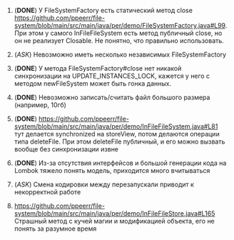 1. (**DONE**) У FileSystemFactory есть статический метод close 
    https://github.com/ppeerr/file-system/blob/main/src/main/java/per/demo/FileSystemFactory.java#L99. 
    При этом у самого InFileFileSystem есть метод публичный close, но он не реализует Closable. 
    Не понятно, что правильно использовать.

2. (*ASK*) Невозможно иметь несколько независимых FileSystemFactory

3. (**DONE**) У метода FileSystemFactory#close нет никакой синхронизации на UPDATE_INSTANCES_LOCK, 
    кажется у него с методом newFileSystem может быть гонка данных.

4. (**DONE**) Невозможно записать/считать файл большого размера (например, 10гб)

5. (**DONE**) https://github.com/ppeerr/file-system/blob/main/src/main/java/per/demo/InFileFileSystem.java#L81 
    тут делается synchronized на storeView, потом делаются операции типа deleteFile. 
    При этом deleteFile публичный, и его можно вызвать вообще без синхронизации извне

6. (**DONE**) Из-за отсутствия интерфейсов и большой генерации кода на Lombok тяжело понять модель, приходится много вчитываться

7. (*ASK*) Смена кодировки между перезапускали приводит к некорректной работе

8. https://github.com/ppeerr/file-system/blob/main/src/main/java/per/demo/InFileFileStore.java#L165 Страшный метод с кучей магии и модификацией объекта, его не понять за разумное время
